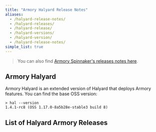 ```yaml
---
title: "Armory Halyard Release Notes"
aliases:
  - /halyard-release-notes/
  - /halyard-releases/
  - /halyard-release/
  - /halyard-versions/
  - /halyard-version/
  - /halyard-release-notes/
simple_list: true
---
```


> You can also find [Armory Spinnaker's releases notes here](https://docs.armory.io/release-notes/).

## Armory Halyard
Armory Halyard is an extended version of Halyard that deploys Armory features. You can find the base OSS version:

```
> hal --version
1.4.1-rc8 (OSS 1.17.0-8a5b28e-stable3 build 8)
```

## List of Halyard Armory Releases
